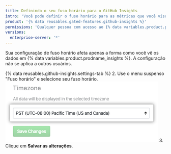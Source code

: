 ```yaml
---
title: Definindo o seu fuso horário para o GitHub Insights
intro: 'Você pode definir o fuso horário para as métricas que você visualizar em {% data variables.product.prodname_insights %}.'
product: '{% data reusables.gated-features.github-insights %}'
permissions: 'Qualquer pessoa com acesso ao {% data variables.product.prodname_insights %} pode definir seu próprio fuso horário.'
versions:
  enterprise-server: '*'
---
```


Sua configuração de fuso horário afeta apenas a forma como você vê os dados em {% data variables.product.prodname_insights %}. A configuração não se aplica a outros usuários.

{% data reusables.github-insights.settings-tab %}
2. Use o menu suspenso "Fuso horário" e selecione seu fuso horário. ![Menu suspenso de Fuso Horário](/assets/images/help/insights/timezone-drop-down.png)
3. Clique em **Salvar as alterações**.
